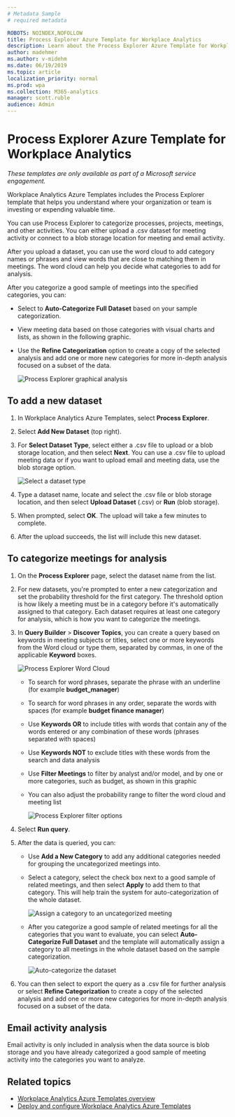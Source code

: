 ```yaml
---
# Metadata Sample
# required metadata

ROBOTS: NOINDEX,NOFOLLOW
title: Process Explorer Azure Template for Workplace Analytics 
description: Learn about the Process Explorer Azure Template for Workplace Analytics and how to use it
author: madehmer
ms.author: v-midehm
ms.date: 06/19/2019
ms.topic: article
localization_priority: normal 
ms.prod: wpa
ms.collection: M365-analytics
manager: scott.ruble
audience: Admin
---
```


# Process Explorer Azure Template for Workplace Analytics

_These templates are only available as part of a Microsoft service engagement._

Workplace Analytics Azure Templates includes the Process Explorer template that helps you understand where your organization or team is investing or expending valuable time.

You can use Process Explorer to categorize processes, projects, meetings, and other activities. You can either upload a .csv dataset for meeting activity or connect to a blob storage location for meeting and email activity.

After you upload a dataset, you can use the word cloud to add category names or phrases and view words that are close to matching them in meetings. The word cloud can help you decide what categories to add for analysis.

After you categorize a good sample of meetings into the specified categories, you can:

* Select to **Auto-Categorize Full Dataset** based on your sample categorization.
* View meeting data based on those categories with visual charts and lists, as shown in the following graphic.
* Use the **Refine Categorization** option to create a copy of the selected analysis and add one or more new categories for more in-depth analysis focused on a subset of the data.

   ![Process Explorer graphical analysis](./images/pexp-refine.png)

## To add a new dataset

1. In Workplace Analytics Azure Templates, select **Process Explorer**.
2. Select **Add New Dataset** (top right).
3. For **Select Dataset Type**, select either a .csv file to upload or a blob storage location, and then select **Next**. You can use a .csv file to upload meeting data or if you want to upload email and meeting data, use the blob storage option.

   ![Select a dataset type](./images/process-explorer.png)

4. Type a dataset name, locate and select the .csv file or blob storage location, and then select **Upload Dataset** (.csv) or **Run** (blob storage).
5. When prompted, select **OK**. The upload will take a few minutes to complete.
6. After the upload succeeds, the list will include this new dataset.

## To categorize meetings for analysis

1. On the **Process Explorer** page, select the dataset name from the list.
2. For new datasets, you're prompted to enter a new categorization and set the probability threshold for the first category. The threshold option is how likely a meeting must be in a category before it's automatically assigned to that category. Each dataset requires at least one category for analysis, which is how you want to categorize the meetings.
3. In **Query Builder** > **Discover Topics**, you can create a query based on keywords in meeting subjects or titles, select one or more keywords from the Word cloud or type them, separated by commas, in one of the applicable **Keyword** boxes.

     ![Process Explorer Word Cloud](./images/pexp-word-cloud.png)

   * To search for word phrases, separate the phrase with an underline (for example **budget_manager**)
   * To search for word phrases in any order, separate the words with spaces (for example **budget finance manager**)
   * Use **Keywords OR** to include titles with words that contain any of the words entered or any combination of these words (phrases separated with spaces)
   * Use **Keywords NOT** to exclude titles with these words from the search and data analysis
   * Use **Filter Meetings** to filter by analyst and/or model, and by one or more categories, such as budget, as shown in this graphic
   * You can also adjust the probability range to filter the word cloud and meeting list

     ![Process Explorer filter options](./images/pexp-filter-options.png)

4. Select **Run query**.
5. After the data is queried, you can:

   * Use **Add a New Category** to add any additional categories needed for grouping the uncategorized meetings into.
   * Select a category, select the check box next to a good sample of related meetings, and then select **Apply** to add them to that category. This will help train the system for auto-categorization of the whole dataset.

      ![Assign a category to an uncategorized meeting](./images/pexp-assign-category.png)

   * After you categorize a good sample of related meetings for all the categories that you want to evaluate, you can select **Auto-Categorize Full Dataset** and the template will automatically assign a category to all meetings in the whole dataset based on the sample categorization.

      ![Auto-categorize the dataset](./images/pexp-refine.png)

6. You can then select to export the query as a .csv file for further analysis or select **Refine Categorization** to create a copy of the selected analysis and add one or more new categories for more in-depth analysis focused on a subset of the data.

## Email activity analysis

Email activity is only included in analysis when the data source is blob storage and you have already categorized a good sample of meeting activity into the categories you want to analyze.

## Related topics

* [Workplace Analytics Azure Templates overview](./overview.md)
* [Deploy and configure Workplace Analytics Azure Templates](./deploy-configure.md)
